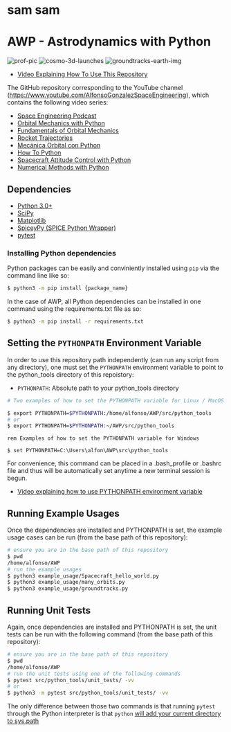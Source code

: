 # sam sam

# AWP - Astrodynamics with Python

![prof-pic](docs/prof_pic_hq.png)
![cosmo-3d-launches](docs/cosmo-3d-launches.png)
![groundtracks-earth-img](docs/groundtracks-earth-img.png)

* [Video Explaining How To Use This Repository](https://youtu.be/yMJ_VU3jt7c)

The GitHub repository corresponding to the YouTube channel (https://www.youtube.com/AlfonsoGonzalezSpaceEngineering), which contains the following video series:

* [Space Engineering Podcast](https://www.youtube.com/playlist?list=PLOIRBaljOV8gYALpxUJywrHZuvZ9NFpz0)
* [Orbital Mechanics with Python](https://www.youtube.com/playlist?list=PLOIRBaljOV8gn074rWFWYP1dCr2dJqWab)
* [Fundamentals of Orbital Mechanics](https://www.youtube.com/playlist?list=PLOIRBaljOV8hBJS4m6brpmUrncqkyXBjB)
* [Rocket Trajectories](https://youtube.com/playlist?list=PLOIRBaljOV8je0oxFAyj2o6YLXcBX1rTZ)
* [Mecánica Orbital con Python](https://www.youtube.com/playlist?list=PLOIRBaljOV8iGCAac3UnrXHu3tjKHjXSB)
* [How To Python](https://youtube.com/playlist?list=PLOIRBaljOV8hhBw5ij8fZfPBb192zBYBP)
* [Spacecraft Attitude Control with Python](https://www.youtube.com/playlist?list=PLOIRBaljOV8gsvlQ_GtiDRSBECHB2vvnp)
* [Numerical Methods with Python](https://www.youtube.com/playlist?list=PLOIRBaljOV8gMqhggseSHI9u2pldGZonA)

## Dependencies
* [Python 3.0+](https://www.python.org/)
* [SciPy](https://www.scipy.org/)
* [Matplotlib](https://matplotlib.org/stable/index.html)
* [SpiceyPy (SPICE Python Wrapper)](https://spiceypy.readthedocs.io/en/main/)
* [pytest](https://docs.pytest.org/en/6.2.x/)

### Installing Python dependencies
Python packages can be easily and conviniently installed using `pip` via the command line like so:
```sh
$ python3 -m pip install {package_name}
```
In the case of AWP, all Python dependencies can be installed in one command using the requirements.txt file as so:
```sh
$ python3 -m pip install -r requirements.txt
```

## Setting the `PYTHONPATH` Environment Variable
In order to use this repository path independently (can run any script from any directory), one must set the `PYTHONPATH` environment variable to point to the python_tools directory of this repoistory:

* `PYTHONPATH`: Absolute path to your python_tools directory
```sh
# Two examples of how to set the PYTHONPATH variable for Linux / MacOS

$ export PYTHONPATH=$PYTHONPATH:/home/alfonso/AWP/src/python_tools
# or
$ export PYTHONPATH=$PYTHONPATH:~/AWP/src/python_tools
```

```batch
rem Examples of how to set the PYTHONPATH variable for Windows

$ set PYTHONPATH=C:\Users\alfon\AWP\src\python_tools
```

For convenience, this command can be placed in a .bash_profile or .bashrc file and thus will be automatically set anytime a new terminal session is begun.

* [Video explaining how to use PYTHONPATH environment variable](https://youtu.be/ey-JL8FCHnk)


## Running Example Usages
Once the dependencies are installed and PYTHONPATH is set, the example usage cases can be run (from the base path of this repository):

```sh
# ensure you are in the base path of this repository
$ pwd
/home/alfonso/AWP
# run the example usages
$ python3 example_usage/Spacecraft_hello_world.py
$ python3 example_usage/many_orbits.py
$ python3 example_usage/groundtracks.py
```

## Running Unit Tests
Again, once dependencies are installed and PYTHONPATH is set, the unit tests can be run with the following command (from the base path of this repository):

```sh
# ensure you are in the base path of this repository
$ pwd
/home/alfonso/AWP
# run the unit tests using one of the following commands
$ pytest src/python_tools/unit_tests/ -vv
# or
$ python3 -m pytest src/python_tools/unit_tests/ -vv
```

The only difference between those two commands is that running `pytest` through the Python interpreter is that `python` [will add your current directory to sys.path](https://docs.pytest.org/en/6.2.x/usage.html#cmdline)
